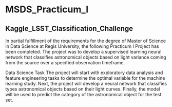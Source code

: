 # MSDS_Practicum_I

## Kaggle_LSST_Classification_Challenge

In partial fulfillment of the requirements for the degree of Master of Science in Data Science at Regis University, 
the following Practicum I Project has been completed. 
The project was to develop a supervised learning neural network that classifies astronomical objects based on 
light variance coming from the source over a specified observation timeframe.

Data Science Task
The project will start with exploratory data analysis and feature engineering tasks to determine the optimal variable for 
the machine learning study. Next, the project will develop a neural network that classifies types astronomical objects 
based on their light curves. Finally, the model will be used to predict the category of the astronomical object for the test set. 
